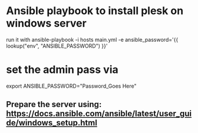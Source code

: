 # Ansible playbook to install plesk on windows server
run it with 
ansible-playbook -i hosts main.yml -e ansible_password='{{ lookup("env", "ANSIBLE_PASSWORD") }}'

# set the admin pass via  
 export ANSIBLE_PASSWORD="Password_Goes Here"
## Prepare the server using: https://docs.ansible.com/ansible/latest/user_guide/windows_setup.html